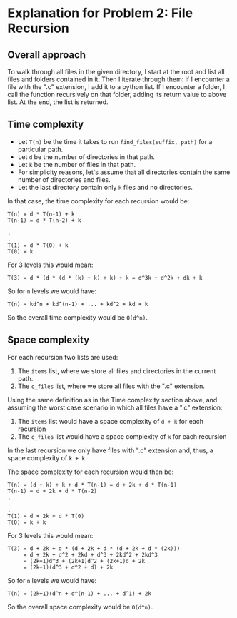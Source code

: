 # Explanation for Problem 2: File Recursion

## Overall approach

To walk through all files in the given directory, I start at the root and list all files and
folders contained in it. Then I iterate through them: if I encounter a file with the ".c" 
extension, I add it to a python list. If I encounter a folder, I call the function recursively
on that folder, adding its return value to above list. At the end, the list is returned.

## Time complexity

- Let `T(n)` be the time it takes to run `find_files(suffix, path)` for a particular path.
- Let `d` be the number of directories in that path. 
- Let `k` be the number of files in that path.
- For simplicity reasons, let's assume that all directories contain the same number of
directories and files. 
- Let the last directory contain only `k` files and no directories.

In that case, the time complexity for each recursion would be:

```
T(n) = d * T(n-1) + k
T(n-1) = d * T(n-2) + k
.
.
.
T(1) = d * T(0) + k
T(0) = k
```
For 3 levels this would mean:

`T(3) = d * (d * (d * (k) + k) + k) + k = d^3k + d^2k + dk + k`

So for `n` levels we would have:

`T(n) = kd^n + kd^(n-1) + ... + kd^2 + kd + k`

So the overall time complexity would be `O(d^n)`.

## Space complexity

For each recursion two lists are used:
1. The `items` list, where we store all files and directories in the current path.
2. The `c_files` list, where we store all files with the ".c" extension.

Using the same definition as in the Time complexity section above, and assuming the worst
case scenario in which all files have a ".c" extension:
1. The `items` list would have a space complexity of `d + k` for each recursion
2. The `c_files` list would have a space complexity of `k` for each recursion

In the last recursion we only have files with ".c" extension and, thus, a space complexity
of `k + k`.

The space complexity for each recursion would then be:
```
T(n) = (d + k) + k + d * T(n-1) = d + 2k + d * T(n-1)
T(n-1) = d + 2k + d * T(n-2)
.
.
.
T(1) = d + 2k + d * T(0)
T(0) = k + k
```
For 3 levels this would mean:

```
T(3) = d + 2k + d * (d + 2k + d * (d + 2k + d * (2k)))
     = d + 2k + d^2 + 2kd + d^3 + 2kd^2 + 2kd^3
     = (2k+1)d^3 + (2k+1)d^2 + (2k+1)d + 2k
     = (2k+1)(d^3 + d^2 + d) + 2k
```

So for `n` levels we would have:

`T(n) = (2k+1)(d^n + d^(n-1) + ... + d^1) + 2k`

So the overall space complexity would be `O(d^n)`.
